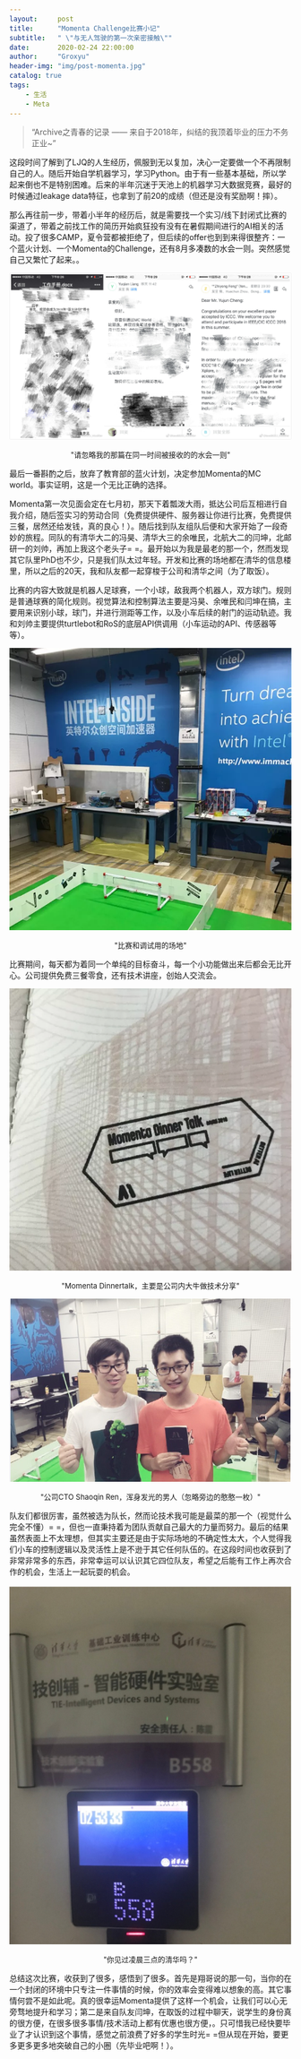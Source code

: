 ```yaml
---
layout:     post
title:      "Momenta Challenge比赛小记"
subtitle:   " \"与无人驾驶的第一次亲密接触\""
date:       2020-02-24 22:00:00
author:     "Groxyu"
header-img: "img/post-momenta.jpg"
catalog: true
tags:
    - 生活
    - Meta
---
```


> “Archive之青春的记录 —— 来自于2018年，纠结的我顶着毕业的压力不务正业~”

这段时间了解到了LJQ的人生经历，佩服到无以复加，决心一定要做一个不再限制自己的人。随后开始自学机器学习，学习Python。由于有一些基本基础，所以学起来倒也不是特别困难。后来的半年沉迷于天池上的机器学习大数据竞赛，最好的时候通过leakage data特征，也拿到了前20的成绩（但还是没有奖励啊！摔）。

那么再往前一步，带着小半年的经历后，就是需要找一个实习/线下封闭式比赛的渠道了，带着之前找工作的简历开始疯狂投有没有在暑假期间进行的AI相关的活动。投了很多CAMP，夏令营都被拒绝了，但后续的offer也到到来得很整齐：一个蓝火计划、一个Momenta的Challenge，还有8月多凑数的水会一则。突然感觉自己又繁忙了起来。。

![](/img/Newimg/momenta-offer.jpg)
<center><font size=2>"请忽略我的那篇在同一时间被接收的的水会一则"</font></center>

最后一番斟酌之后，放弃了教育部的蓝火计划，决定参加Momenta的MC world。事实证明，这是一个无比正确的选择。

Momenta第一次见面会定在七月初，那天下着瓢泼大雨，抵达公司后互相进行自我介绍，随后签实习的劳动合同（免费提供硬件、服务器让你进行比赛，免费提供三餐，居然还给发钱，真的良心！）。随后找到队友组队后便和大家开始了一段奇妙的旅程。同队的有清华大二的冯昊、清华大三的余唯民，北航大二的闫坤，北邮研一的刘帅，再加上我这个老头子= =。最开始以为我是最老的那一个，然而发现其它队里PhD也不少，只是我们队太过年轻。开发和比赛的场地都在清华的信息楼里，所以之后的20天，我和队友都一起穿梭于公司和清华之间（为了取饭）。

比赛的内容大致就是机器人足球赛，一个小球，敌我两个机器人，双方球门。规则是普通球赛的简化规则。视觉算法和控制算法主要是冯昊、余唯民和闫坤在搞，主要用来识别小球，球门，并进行测距等工作，以及小车后续的射门的运动轨迹。我和刘帅主要提供turtlebot和RoS的底层API供调用（小车运动的API、传感器等等）。

![](/img/Newimg/momenta-playground.png)
<center> <font size=2>"比赛和调试用的场地"</font> </center>

比赛期间，每天都为着同一个单纯的目标奋斗，每一个小功能做出来后都会无比开心。公司提供免费三餐零食，还有技术讲座，创始人交流会。

![](/img/Newimg/momenta-dinnertalk.png)
<center> <font size=2>"Momenta Dinnertalk，主要是公司内大牛做技术分享"</font> </center>

![](/img/Newimg/momenta-ren.png)
<center> <font size=2>"公司CTO Shaoqin Ren，浑身发光的男人（忽略旁边的憨憨一枚）"</font> </center>

队友们都很厉害，虽然被选为队长，然而论技术我可能是最菜的那一个（视觉什么完全不懂）= =，但也一直秉持着为团队贡献自己最大的力量而努力。最后的结果虽然表面上不太理想，但其实主要还是由于实际场地的不确定性太大，个人觉得我们小车的控制逻辑以及灵活性上是不逊于其它任何队伍的。在这段时间也收获到了非常非常多的东西，非常幸运可以认识其它四位队友，希望之后能有工作上再次合作的机会，生活上一起玩耍的机会。

![](/img/Newimg/momenta-tsinghua.jpg)
<center><font size=2>"你见过凌晨三点的清华吗？"</font></center>

总结这次比赛，收获到了很多，感悟到了很多。首先是翔哥说的那一句，当你的在一个封闭的环境中只专注一件事情的时候，你的效率会变得难以想象的高。其它事情何尝不是如此呢。真的很幸运Momenta提供了这样一个机会，让我们可以心无旁骛地提升和学习；第二是来自队友闫坤，在取饭的过程中聊天，说学生的身份真的很方便，在很多很多事情/技术活动上都有优惠也很方便，。只可惜我已经快要毕业了才认识到这个事情，感觉之前浪费了好多的学生时光= =但从现在开始，要更多更多更多地突破自己的小圈（先毕业吧啊！）。
